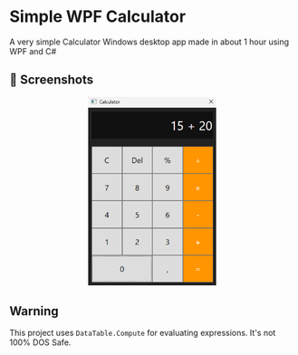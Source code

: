 # Simple WPF Calculator
A very simple Calculator Windows desktop app made in about 1 hour using WPF and C#

## 📸 Screenshots
<p align="center">
  <img src="Docs/preview1.png" width="45%" alt="Gameplay Screenshot 1">
</p>

## Warning
This project uses `DataTable.Compute` for evaluating expressions.
It's not 100% DOS Safe.
